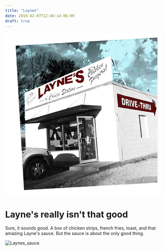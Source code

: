 ```yaml
---
title: "Laynes"
date: 2019-02-07T12:46:14-06:00
draft: true
---
```


![Layne's Picture](/static/laynes-original-location.jpg)

# Layne's really isn't that good

Sure, it sounds good. A box of chicken strips, french fries, toast, and that amazing Layne's sauce. But the sauce is about the only good thing.



![Laynes_sauce](https://www.bing.com/th?id=OIP.gAkS5Q-edJwIQuJsKyj_VwHaE8&w=294&h=191&c=7&o=5&dpr=1.125&pid=1.7)